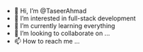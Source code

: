 - 👋 Hi, I’m @TaseerAhmad
- 👀 I’m interested in full-stack development
- 🌱 I’m currently learning everything
- 💞️ I’m looking to collaborate on ...
- 📫 How to reach me ...

<!---
TaseerAhmad/TaseerAhmad is a ✨ special ✨ repository because its `README.md` (this file) appears on your GitHub profile.
You can click the Preview link to take a look at your changes.
--->
